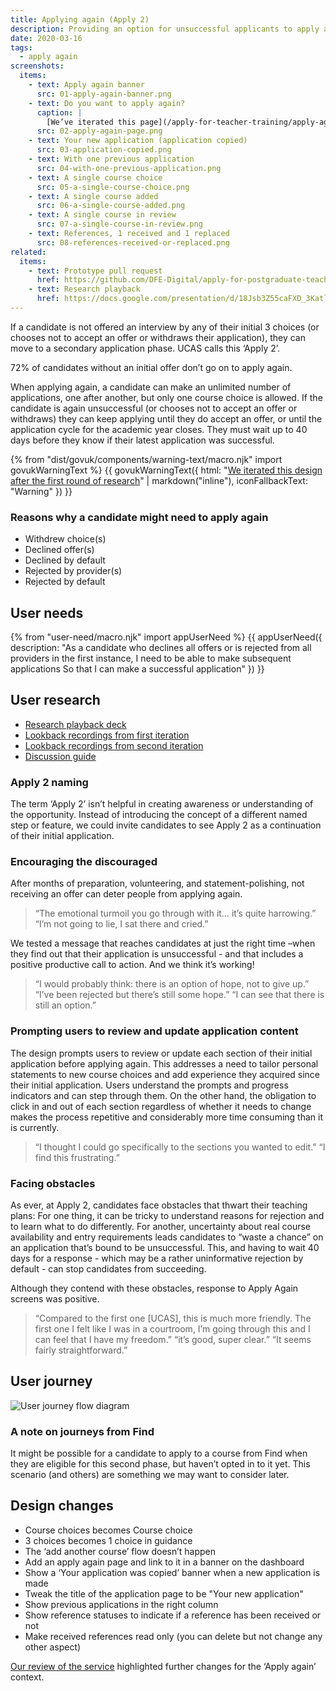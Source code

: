 ```yaml
---
title: Applying again (Apply 2)
description: Providing an option for unsuccessful applicants to apply again.
date: 2020-03-16
tags:
  - apply again
screenshots:
  items:
    - text: Apply again banner
      src: 01-apply-again-banner.png
    - text: Do you want to apply again?
      caption: |
        [We’ve iterated this page](/apply-for-teacher-training/apply-again-course-first#do-you-want-to-apply-again) to make it more aspirational and to suggest that applying again is a continuation from the first application.
      src: 02-apply-again-page.png
    - text: Your new application (application copied)
      src: 03-application-copied.png
    - text: With one previous application
      src: 04-with-one-previous-application.png
    - text: A single course choice
      src: 05-a-single-course-choice.png
    - text: A single course added
      src: 06-a-single-course-added.png
    - text: A single course in review
      src: 07-a-single-course-in-review.png
    - text: References, 1 received and 1 replaced
      src: 08-references-received-or-replaced.png
related:
  items:
    - text: Prototype pull request
      href: https://github.com/DFE-Digital/apply-for-postgraduate-teacher-training-prototype/pull/363
    - text: Research playback
      href: https://docs.google.com/presentation/d/18Jsb3Z55caFXD_3KatlHaqdwFClCdZeLYxi_QtCRmho/edit
---
```


If a candidate is not offered an interview by any of their initial 3 choices (or chooses not to accept an offer or withdraws their application), they can move to a secondary application phase. UCAS calls this ‘Apply 2’.

72% of candidates without an initial offer don’t go on to apply again.

When applying again, a candidate can make an unlimited number of applications, one after another, but only one course choice is allowed. If the candidate is again unsuccessful (or chooses not to accept an offer or withdraws) they can keep applying until they do accept an offer, or until the application cycle for the academic year closes. They must wait up to 40 days before they know if their latest application was successful.

{% from "dist/govuk/components/warning-text/macro.njk" import govukWarningText %}
{{ govukWarningText({
  html: "[We iterated this design after the first round of research](/apply-for-teacher-training/applying-again-iteration)" | markdown("inline"),
  iconFallbackText: "Warning"
}) }}

### Reasons why a candidate might need to apply again

- Withdrew choice(s)
- Declined offer(s)
- Declined by default
- Rejected by provider(s)
- Rejected by default

## User needs

{% from "user-need/macro.njk" import appUserNeed %}
{{ appUserNeed({
  description: "As a candidate who declines all offers or is rejected from all providers in the first instance,
I need to be able to make subsequent applications
So that I can make a successful application"
}) }}

## User research

- [Research playback deck](https://docs.google.com/presentation/d/18Jsb3Z55caFXD_3KatlHaqdwFClCdZeLYxi_QtCRmho/edit)
- [Lookback recordings from first iteration](https://lookback.io/dfe-digital/candidates-apply-2-research-round-10)
- [Lookback recordings from second iteration](https://lookback.io/dfe-digital/candidates-apply-2-part-2-round-13)
- [Discussion guide](https://docs.google.com/spreadsheets/d/1pFiuoqEqqkZDQJZksrciMab6O3_RI8LbixwwuuecfSA/edit)

### Apply 2 naming

The term ‘Apply 2’ isn’t helpful in creating awareness or understanding of the opportunity. Instead of introducing the concept of a different named step or feature, we could invite candidates to see Apply 2 as a continuation of their initial application.

### Encouraging the discouraged

After months of preparation, volunteering, and statement-polishing, not receiving an offer can deter people from applying again.

> “The emotional turmoil you go through with it… it’s quite harrowing.”
> “I’m not going to lie, I sat there and cried.”

We tested a message that reaches candidates at just the right time –when they find out that their application is unsuccessful - and that includes a positive productive call to action. And we think it’s working!

> “I would probably think: there is an option of hope, not to give up.”
> “I’ve been rejected but there’s still some hope.”
> “I can see that there is still an option.”

### Prompting users to review and update application content

The design prompts users to review or update each section of their initial application before applying again. This addresses a need to tailor personal statements to new course choices and add experience they acquired since their initial application. Users understand the prompts and progress indicators and can step through them. On the other hand, the obligation to click in and out of each section regardless of whether it needs to change makes the process repetitive and considerably more time consuming than it is currently.

> “I thought I could go specifically to the sections you wanted to edit.”
> “I find this frustrating.”

### Facing obstacles

As ever, at Apply 2, candidates face obstacles that thwart their teaching plans: For one thing, it can be tricky to understand reasons for rejection and to learn what to do differently. For another, uncertainty about real course availability and entry requirements leads candidates to “waste a chance” on an application that’s bound to be unsuccessful.  This, and having to wait 40 days for a response - which may be a rather uninformative rejection by default - can stop candidates from succeeding.

Although they contend with these obstacles, response to Apply Again screens was positive.

> “Compared to the first one [UCAS], this is much more friendly.  The first one I felt like I was in a courtroom, I’m going through this and I can feel that I have my freedom.”
> “it’s good, super clear.”
> “It seems fairly straightforward.”

## User journey

![User journey flow diagram](flow.svg)

### A note on journeys from Find

It might be possible for a candidate to apply to a course from Find when they are eligible for this second phase, but haven’t opted in to it yet. This scenario (and others) are something we may want to consider later.

## Design changes

- Course choices becomes Course choice
- 3 choices becomes 1 choice in guidance
- The ‘add another course’ flow doesn’t happen
- Add an apply again page and link to it in a banner on the dashboard
- Show a ‘Your application was copied’ banner when a new application is made
- Tweak the title of the application page to be "Your new application"
- Show previous applications in the right column
- Show reference statuses to indicate if a reference has been received or not
- Make received references read only (you can delete but not change any other aspect)

[Our review of the service](/apply-for-teacher-training/changes-for-apply-2) highlighted further changes for the ‘Apply again’ context.
